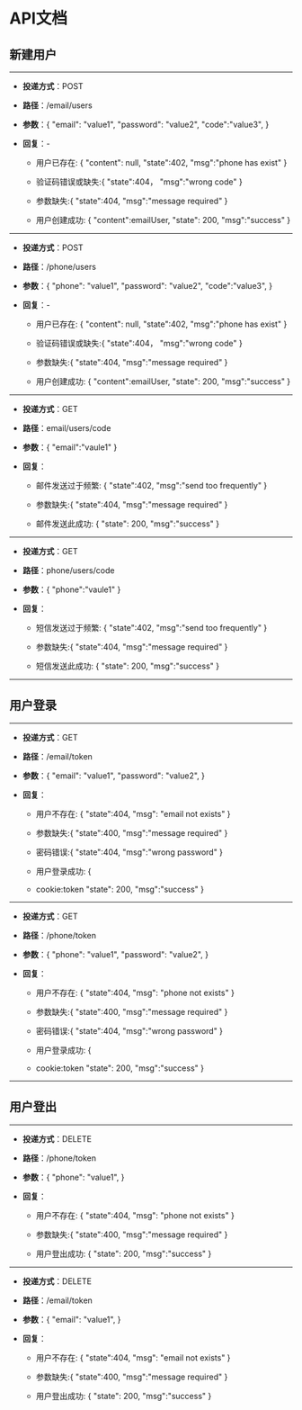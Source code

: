 # API文档  
## 新建用户
***
- **投递方式**：POST  
- **路径**：/email/users
- **参数**：{
    "email": "value1", 
    "password": "value2", 
    "code":"value3",
}

- **回复**：- 


    - 用户已存在: {
    "content": null, 
    "state":402,
    "msg":"phone has exist"
    }

    - 验证码错误或缺失:{
    "state":404，
    "msg":"wrong code"
    }

    - 参数缺失:{
    "state":404,
    "msg":"message required"
    }


    - 用户创建成功: {
    "content":emailUser,
    "state": 200, 
    "msg":"success"
    }

***

- **投递方式**：POST  
- **路径**：/phone/users
- **参数**：{
    "phone": "value1", 
    "password": "value2", 
    "code":"value3",
}

- **回复**：- 


    - 用户已存在: {
    "content": null, 
    "state":402,
    "msg":"phone has exist"
    }

    - 验证码错误或缺失:{
    "state":404，
    "msg":"wrong code"
    }

    - 参数缺失:{
    "state":404,
    "msg":"message required"
    }


    - 用户创建成功: {
    "content":emailUser,
    "state": 200, 
    "msg":"success"
    }
***
- **投递方式**：GET  
- **路径**：email/users/code
- **参数**：{
    "email":"vaule1"
}

- **回复**：


    - 邮件发送过于频繁: {
    "state":402,
    "msg":"send too frequently"
    }
    
    - 参数缺失:{
    "state":404,
    "msg":"message required"
    }
    
    - 邮件发送此成功: {
    "state": 200, 
    "msg":"success"
    }
***
- **投递方式**：GET  
- **路径**：phone/users/code
- **参数**：{
    "phone":"vaule1"
}

- **回复**：


    - 短信发送过于频繁: {
    "state":402,
    "msg":"send too frequently"
    }
    
    - 参数缺失:{
    "state":404,
    "msg":"message required"
    }
    
    - 短信发送此成功: {
    "state": 200, 
    "msg":"success"
    }
***
## 用户登录
***
- **投递方式**：GET  
- **路径**：/email/token
- **参数**：{
    "email": "value1", 
    "password": "value2", 
}

- **回复**：


    - 用户不存在: {
    "state":404,
    "msg": "email not exists"
    }
    
    - 参数缺失:{
    "state":400,
    "msg":"message required"
    }

    - 密码错误:{
    "state":404,
    "msg":"wrong password"
    }

    - 用户登录成功: {
    - cookie:token
    "state": 200, 
    "msg":"success"
    }
    
    
***
- **投递方式**：GET  
- **路径**：/phone/token
- **参数**：{
    "phone": "value1", 
    "password": "value2", 
}

- **回复**：


    - 用户不存在: {
    "state":404,
    "msg": "phone not exists"
    }
    
    - 参数缺失:{
    "state":400,
    "msg":"message required"
    }

    - 密码错误:{
    "state":404,
    "msg":"wrong password"
    }

    - 用户登录成功: {
    - cookie:token
    "state": 200, 
    "msg":"success"
    }
***
## 用户登出
***
- **投递方式**：DELETE  
- **路径**：/phone/token
- **参数**：{
    "phone": "value1", 
}

- **回复**：


    - 用户不存在: {
    "state":404,
    "msg": "phone not exists"
    }
    
    - 参数缺失:{
    "state":400,
    "msg":"message required"
    }

    - 用户登出成功: {
    "state": 200, 
    "msg":"success"
    }
    
***
- **投递方式**：DELETE  
- **路径**：/email/token
- **参数**：{
    "email": "value1", 
}

- **回复**：
    

    - 用户不存在: {
    "state":404,
    "msg": "email not exists"
    }
    
    - 参数缺失:{
    "state":400,
    "msg":"message required"
    }

    - 用户登出成功: {
    "state": 200, 
    "msg":"success"
    }